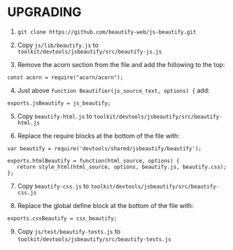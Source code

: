 # UPGRADING

1. `git clone https://github.com/beautify-web/js-beautify.git`

2. Copy `js/lib/beautify.js` to `toolkit/devtools/jsbeautify/src/beautify-js.js`

3. Remove the acorn section from the file and add the following to the top:

 ```
 const acorn = require("acorn/acorn");
 ```

4. Just above `function Beautifier(js_source_text, options) {` add:

 ```
 exports.jsBeautify = js_beautify;
 ```

5. Copy `beautify-html.js` to `toolkit/devtools/jsbeautify/src/beautify-html.js`

6. Replace the require blocks at the bottom of the file with:

 ```
 var beautify = require('devtools/shared/jsbeautify/beautify');

 exports.htmlBeautify = function(html_source, options) {
    return style_html(html_source, options, beautify.js, beautify.css);
 };
 ```

7. Copy `beautify-css.js` to `toolkit/devtools/jsbeautify/src/beautify-css.js`

8. Replace the global define block at the bottom of the file with:
 ```
 exports.cssBeautify = css_beautify;
 ```
9. Copy `js/test/beautify-tests.js` to `toolkit/devtools/jsbeautify/src/beautify-tests.js`
